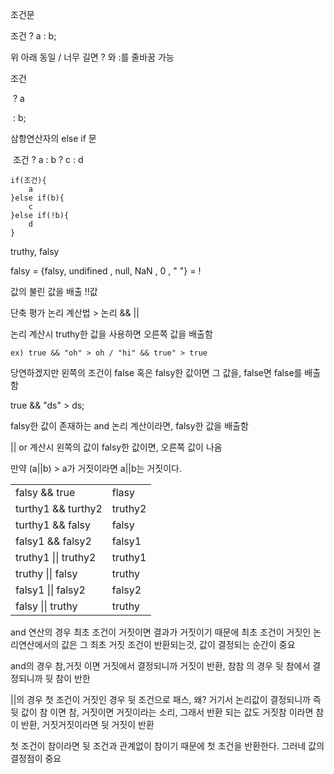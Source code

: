 조건문

조건 ? a : b;

위 아래 동일 /  너무 길면 ? 와 :를 줄바꿈 가능

조건 

​	? a 

​	: b;



삼항연산자의 else if 문

​	조건 ? a : b ? c : d

```
if(조건){
	a
}else if(b){
	c
}else if(!b){
	d
}
```



truthy, falsy

falsy = {falsy, undifined , null, NaN , 0 , " "}  = !

값의 불린 값을 배출 !!값



단축 평가 논리 계산법 > 논리 && ||

논리 계산시 truthy한 값을 사용하면 오른쪽 값을 배출함

```
ex) true && "oh" > oh / "hi" && true" > true
```

당연하겠지만 왼쪽의 조건이 false 혹은 falsy한 값이면 그 값을, false면 false를 배출함



true && "ds" > ds;

falsy한 값이 존재하는 and 논리 계산이라면, falsy한 값을 배출함



|| or 계산시 왼쪽의 값이 falsy한 값이면, 오른쪽 값이 나옴

만약 (a||b) > a가 거짓이라면 a||b는 거짓이다. 

|                      |         |
| -------------------- | ------- |
| falsy && true        | flasy   |
| turthy1 && turthy2   | truthy2 |
| turthy1 && falsy     | falsy   |
| falsy1 && falsy2     | falsy1  |
| truthy1 \|\| truthy2 | truthy1 |
| truthy \|\| falsy    | truthy  |
| falsy1 \|\| falsy2   | falsy2  |
| falsy \|\| truthy    | truthy  |

and 연산의 경우 최초 조건이 거짓이면 결과가 거짓이기 때문에 최초 조건이 거짓인 논리연산에서의 값은 그 최초 거짓 조건이 반환되는것, 값이 결정되는 순간이 중요

and의 경우 참,거짓 이면 거짓에서 결정되니까 거짓이 반환, 참참 의 경우 뒷 참에서 결정되니까 뒷 참이 반한

||의 경우 첫 조건이 거짓인 경우 뒷 조건으로 패스, 왜? 거기서 논리값이 결정되니까 즉 뒷 값이 참 이면 참, 거짓이면 거짓이라는 소리, 그래서 반환 되는 값도 거짓참 이라면 참이 반환, 거짓거짓이라면 뒷 거짓이 반환



첫 조건이 참이라면 뒷 조건과 관계없이 참이기 때문에 첫 조건을 반환한다. 그러네 값의 결정점이 중요